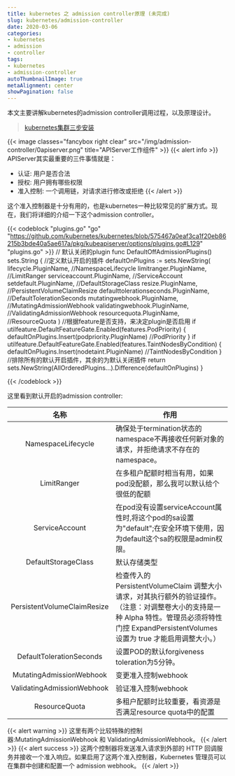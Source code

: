 ```yaml
---
title: kubernetes 之 admission controller原理 (未完成)
slug: kubernetes/admission-controller
date: 2020-03-06
categories:
- kubernetes
- admission
- controller
tags:
- kubernetes
- admission-controller
autoThumbnailImage: true
metaAlignment: center
showPagination: false
---
```

本文主要讲解kubernetes的admission controller调用过程，以及原理设计。

<!--more-->

<!-- toc -->

> [kubernetes集群三步安装](https://sealyun.com/pro/products/)

{{< image classes="fancybox right clear" src="/img/admission-controller/0apiserver.png"  title="APIServer工作组件" >}}
{{< alert info >}}
APIServer其实最重要的三件事情就是：
- 认证: 用户是否合法
- 授权: 用户拥有哪些权限
- 准入控制: 一个调用链，对请求进行修改或拒绝
{{< /alert >}}

这个准入控制器是十分有用的，也是kubernetes一种比较常见的扩展方式。现在，我们将详细的介绍一下这个admission controller。

{{< codeblock "plugins.go" "go" "https://github.com/kubernetes/kubernetes/blob/575467a0eaf3ca1f20eb86215b3bde40a5ae617a/pkg/kubeapiserver/options/plugins.go#L129" "plugins.go" >}}
// 默认关闭的plugin
func DefaultOffAdmissionPlugins() sets.String {
	//定义默认开启的插件
	defaultOnPlugins := sets.NewString(
		lifecycle.PluginName,                //NamespaceLifecycle
		limitranger.PluginName,              //LimitRanger
		serviceaccount.PluginName,           //ServiceAccount
		setdefault.PluginName,               //DefaultStorageClass
		resize.PluginName,                   //PersistentVolumeClaimResize
		defaulttolerationseconds.PluginName, //DefaultTolerationSeconds
		mutatingwebhook.PluginName,          //MutatingAdmissionWebhook
		validatingwebhook.PluginName,        //ValidatingAdmissionWebhook
		resourcequota.PluginName,            //ResourceQuota
	)
	//根据feature是否支持，来决定plugin是否启用
	if utilfeature.DefaultFeatureGate.Enabled(features.PodPriority) {
		defaultOnPlugins.Insert(podpriority.PluginName) //PodPriority
	}
	if utilfeature.DefaultFeatureGate.Enabled(features.TaintNodesByCondition) {
		defaultOnPlugins.Insert(nodetaint.PluginName) //TaintNodesByCondition
	}
	//排除所有的默认开启插件，其余的为默认关闭插件
	return sets.NewString(AllOrderedPlugins...).Difference(defaultOnPlugins)
}

{{< /codeblock >}}

这里看到默认开启的admission controller:

|  名称  | 作用   | 
|:----------:|------------|
| NamespaceLifecycle | 确保处于termination状态的namespace不再接收任何新对象的请求，并拒绝请求不存在的namespace。 | 
| LimitRanger | 在多租户配额时相当有用，如果pod没配额，那么我可以默认给个很低的配额 |
| ServiceAccount | 在pod没有设置serviceAccount属性时,将这个pod的sa设置为"default";在安全环境下使用，因为default这个sa的权限是admin权限。| 
| DefaultStorageClass | 默认存储类型 |
| PersistentVolumeClaimResize| 检查传入的 PersistentVolumeClaim 调整大小请求，对其执行额外的验证操作。（注意：对调整卷大小的支持是一种 Alpha 特性。管理员必须将特性门控 ExpandPersistentVolumes 设置为 true 才能启用调整大小。）|
| DefaultTolerationSeconds | 设置POD的默认forgiveness toleration为5分钟。|
| MutatingAdmissionWebhook | 变更准入控制webhook|
| ValidatingAdmissionWebhook| 验证准入控制webhook|
| ResourceQuota | 多租户配额时比较重要，看资源是否满足resource quota中的配置|

{{< alert warning >}}
这里有两个比较特殊的控制器:MutatingAdmissionWebhook 和 ValidatingAdmissionWebhook。
{{< /alert >}}
{{< alert success >}}
这两个控制器将发送准入请求到外部的 HTTP 回调服务并接收一个准入响应。如果启用了这两个准入控制器，Kubernetes 管理员可以在集群中创建和配置一个 admission webhook。
{{< /alert >}}
